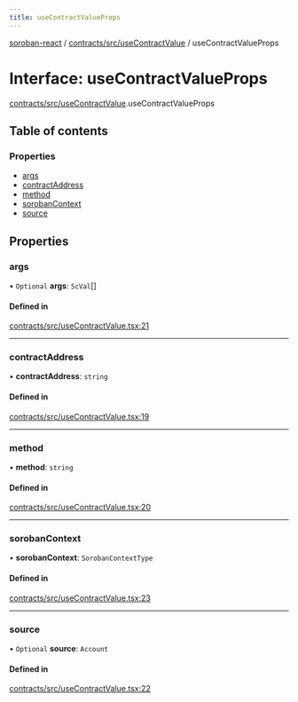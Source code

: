 ```yaml
---
title: useContractValueProps
---
```

[soroban-react](../README.md) / [contracts/src/useContractValue](../modules/contracts_src_useContractValue.md) / useContractValueProps

# Interface: useContractValueProps

[contracts/src/useContractValue](../modules/contracts_src_useContractValue.md).useContractValueProps

## Table of contents

### Properties

- [args](contracts_src_useContractValue.useContractValueProps.md#args)
- [contractAddress](contracts_src_useContractValue.useContractValueProps.md#contractaddress)
- [method](contracts_src_useContractValue.useContractValueProps.md#method)
- [sorobanContext](contracts_src_useContractValue.useContractValueProps.md#sorobancontext)
- [source](contracts_src_useContractValue.useContractValueProps.md#source)

## Properties

### args

• `Optional` **args**: `ScVal`[]

#### Defined in

[contracts/src/useContractValue.tsx:21](https://github.com/paltalabs/soroban-react/blob/cce29de/packages/contracts/src/useContractValue.tsx#L21)

___

### contractAddress

• **contractAddress**: `string`

#### Defined in

[contracts/src/useContractValue.tsx:19](https://github.com/paltalabs/soroban-react/blob/cce29de/packages/contracts/src/useContractValue.tsx#L19)

___

### method

• **method**: `string`

#### Defined in

[contracts/src/useContractValue.tsx:20](https://github.com/paltalabs/soroban-react/blob/cce29de/packages/contracts/src/useContractValue.tsx#L20)

___

### sorobanContext

• **sorobanContext**: `SorobanContextType`

#### Defined in

[contracts/src/useContractValue.tsx:23](https://github.com/paltalabs/soroban-react/blob/cce29de/packages/contracts/src/useContractValue.tsx#L23)

___

### source

• `Optional` **source**: `Account`

#### Defined in

[contracts/src/useContractValue.tsx:22](https://github.com/paltalabs/soroban-react/blob/cce29de/packages/contracts/src/useContractValue.tsx#L22)
